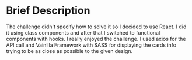 # Brief Description

The challenge didn't specify how to solve it so I decided to use React. I did it using class components and after that I switched to functional components with hooks. I really enjoyed the challenge.
I used axios for the API call and Vainilla Framework with SASS for displaying the cards info trying to be as close as possible to the given design.
